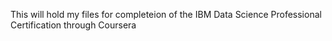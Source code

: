 This will hold my files for completeion of the IBM Data Science Professional Certification through Coursera
